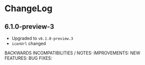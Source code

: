 # ChangeLog

## 6.1.0-preview-3

* Upgraded to `v6.1.0-preview.3`
* `iconUrl` changed

BACKWARDS INCOMPATIBILITIES / NOTES:
IMPROVEMENTS:
NEW FEATURES:
BUG FIXES:
